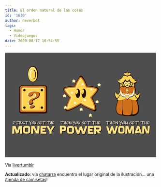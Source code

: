 ```yaml
---
title: El orden natural de las cosas
id: '1630'
author: neverbot
tags:
  - Humor
  - Videojuegos
date: 2009-08-17 10:54:55
---
```


[![](./el-orden-natural-de-las-cosas/Yk8J8RLKmpuviqztTVA1mDw1o1_500.jpg)](http://livercake.tumblr.com/post/141624638/the-natural-order-of-things)

Vía [livertumblr](http://livercake.tumblr.com/post/141624638/the-natural-order-of-things)

**Actualizado**: vía [chatarra](http://circuitry.tumblr.com/post/165030853/then-she-gets-your-money-you-get-old-and-lose) encuentro el lugar original de la ilustración... una ¡[tienda de camisetas](http://www.splitreason.com/product/761)!